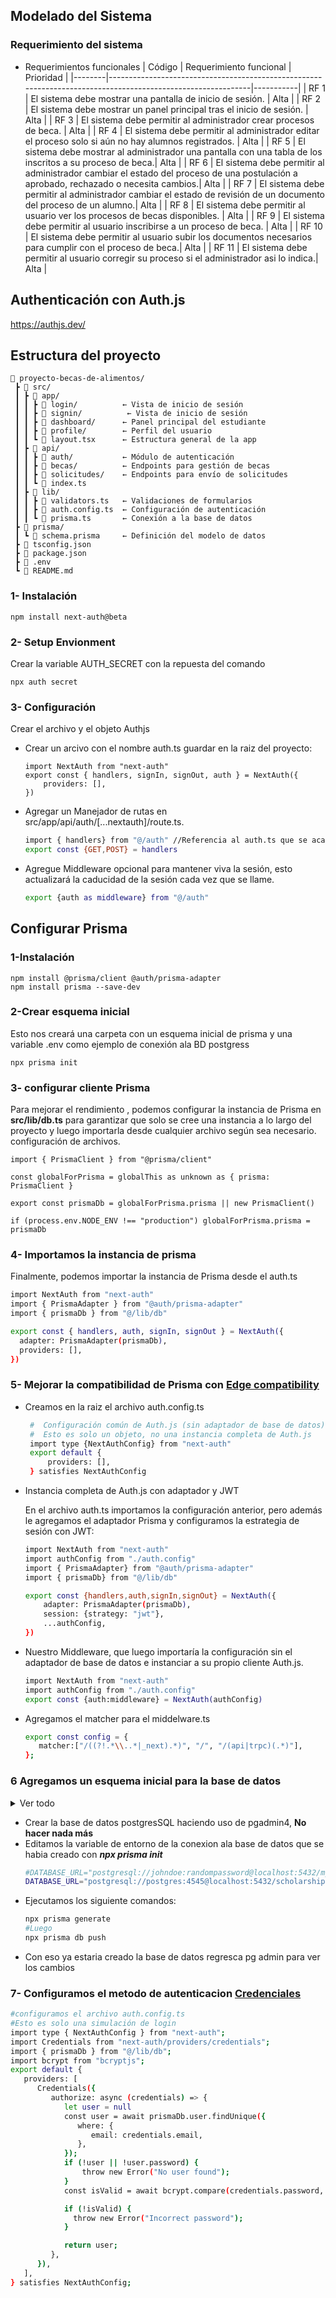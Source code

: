 ## Modelado del Sistema

### Requerimiento del sistema

-  Requerimientos funcionales
   | Código | Requerimiento funcional | Prioridad |
   |--------|-------------------------------------------------------------------------------------------------------------|-----------|
   | RF 1 | El sistema debe mostrar una pantalla de inicio de sesión. | Alta |
   | RF 2 | El sistema debe mostrar un panel principal tras el inicio de sesión. | Alta |
   | RF 3 | El sistema debe permitir al administrador crear procesos de beca. | Alta |
   | RF 4 | El sistema debe permitir al administrador editar el proceso solo si aún no hay alumnos registrados. | Alta |
   | RF 5 | El sistema debe mostrar al administrador una pantalla con una tabla de los inscritos a su proceso de beca.| Alta |
   | RF 6 | El sistema debe permitir al administrador cambiar el estado del proceso de una postulación a aprobado, rechazado o necesita cambios.| Alta |
   | RF 7 | El sistema debe permitir al administrador cambiar el estado de revisión de un documento del proceso de un alumno.| Alta |
   | RF 8 | El sistema debe permitir al usuario ver los procesos de becas disponibles. | Alta |
   | RF 9 | El sistema debe permitir al usuario inscribirse a un proceso de beca. | Alta |
   | RF 10 | El sistema debe permitir al usuario subir los documentos necesarios para cumplir con el proceso de beca.| Alta |
    | RF 11 | El sistema debe permitir al usuario corregir su proceso si el administrador asi lo indica.| Alta |


## Authenticación con Auth.js

<https://authjs.dev/>

## Estructura del proyecto

```plaintext
📂 proyecto-becas-de-alimentos/
 ┣ 📂 src/
 ┃ ┣ 📂 app/
 ┃ ┃ ┣ 📂 login/          ← Vista de inicio de sesión
 ┃ ┃ ┣ 📂 signin/          ← Vista de inicio de sesión
 ┃ ┃ ┣ 📂 dashboard/      ← Panel principal del estudiante
 ┃ ┃ ┣ 📂 profile/        ← Perfil del usuario
 ┃ ┃ ┗ 📜 layout.tsx      ← Estructura general de la app
 ┃ ┣ 📂 api/
 ┃ ┃ ┣ 📂 auth/           ← Módulo de autenticación
 ┃ ┃ ┣ 📂 becas/          ← Endpoints para gestión de becas
 ┃ ┃ ┣ 📂 solicitudes/    ← Endpoints para envío de solicitudes
 ┃ ┃ ┗ 📜 index.ts
 ┃ ┣ 📂 lib/
 ┃ ┃ ┣ 📜 validators.ts   ← Validaciones de formularios
 ┃ ┃ ┣ 📜 auth.config.ts  ← Configuración de autenticación
 ┃ ┃ ┗ 📜 prisma.ts       ← Conexión a la base de datos
 ┣ 📂 prisma/
 ┃ ┗ 📜 schema.prisma     ← Definición del modelo de datos
 ┣ 📜 tsconfig.json
 ┣ 📜 package.json
 ┣ 📜 .env
 ┗ 📜 README.md
```



### 1- Instalación

```
npm install next-auth@beta
```

### 2- Setup Envionment

Crear la variable AUTH_SECRET con la repuesta del comando

```
npx auth secret
```

### 3- Configuración

Crear el archivo y el objeto Authjs

-  Crear un arcivo con el nombre auth.ts guardar en la raiz del proyecto:
   ```
   import NextAuth from "next-auth"
   export const { handlers, signIn, signOut, auth } = NextAuth({
       providers: [],
   })
   ```
-  Agregar un Manejador de rutas en src/app/api/auth/[...nextauth]/route.ts.
   ```bash
   import { handlers} from "@/auth" //Referencia al auth.ts que se acaba de crear
   export const {GET,POST} = handlers
   ```
-  Agregue Middleware opcional para mantener viva la sesión, esto actualizará la caducidad de la sesión cada vez que se llame.
   ```bash
   export {auth as middleware} from "@/auth"
   ```

## Configurar Prisma

### 1-Instalación

```
npm install @prisma/client @auth/prisma-adapter
npm install prisma --save-dev
```

### 2-Crear esquema inicial

Esto nos creará una carpeta con un esquema inicial de prisma y una variable .env como ejemplo de conexión ala BD postgress

```
npx prisma init
```

### 3- configurar cliente Prisma

Para mejorar el rendimiento , podemos configurar la instancia de Prisma en **src/lib/db.ts** para garantizar que solo se cree una instancia a lo largo del proyecto y luego importarla desde cualquier archivo según sea necesario.
configuración de archivos.

```
import { PrismaClient } from "@prisma/client"

const globalForPrisma = globalThis as unknown as { prisma: PrismaClient }

export const prismaDb = globalForPrisma.prisma || new PrismaClient()

if (process.env.NODE_ENV !== "production") globalForPrisma.prisma = prismaDb
```

### 4- Importamos la instancia de prisma

Finalmente, podemos importar la instancia de Prisma desde el auth.ts

```bash
import NextAuth from "next-auth"
import { PrismaAdapter } from "@auth/prisma-adapter"
import { prismaDb } from "@/lib/db"

export const { handlers, auth, signIn, signOut } = NextAuth({
  adapter: PrismaAdapter(prismaDb),
  providers: [],
})
```

### 5- Mejorar la compatibilidad de Prisma con [Edge compatibility](https://authjs.dev/guides/edge-compatibility)

-  Creamos en la raiz el archivo auth.config.ts

   ```bash
    #  Configuración común de Auth.js (sin adaptador de base de datos)
    #  Esto es solo un objeto, no una instancia completa de Auth.js
    import type {NextAuthConfig} from "next-auth"
    export default {
        providers: [],
    } satisfies NextAuthConfig

   ```

-  Instancia completa de Auth.js con adaptador y JWT

   En el archivo auth.ts importamos la configuración anterior, pero además le agregamos el adaptador Prisma y configuramos la estrategia de sesión con JWT:

   ```bash
   import NextAuth from "next-auth"
   import authConfig from "./auth.config"
   import { PrismaAdapter} from "@auth/prisma-adapter"
   import { prismaDb} from "@/lib/db"

   export const {handlers,auth,signIn,signOut} = NextAuth({
       adapter: PrismaAdapter(prismaDb),
       session: {strategy: "jwt"},
       ...authConfig,
   })
   ```

-  Nuestro Middleware, que luego importaría la configuración sin el adaptador de base de datos e instanciar a su propio cliente Auth.js.
   ```bash
   import NextAuth from "next-auth"
   import authConfig from "./auth.config"
   export const {auth:middleware} = NextAuth(authConfig)
   ```
-  Agregamos el matcher para el middelware.ts
   ```bash
   export const config = {
      matcher:["/((?!.*\\..*|_next).*)", "/", "/(api|trpc)(.*)"],
   };
   ```

### 6 Agregamos un esquema inicial para la base de datos

<details>
<summary>Ver todo</summary>

```bash
generator client {
  provider = "prisma-client-js"

}
datasource db {
  provider = "postgresql"
  url      = env("DATABASE_URL")
}


enum Role {
  user
  admin
}
model User {
  id            String    @id @default(cuid())
  name          String?
  email         String    @unique
  password      String?
  emailVerified DateTime?
  image         String?
  role          Role      @default(user)

  accounts Account[]

  createdAt DateTime @default(now())
  updatedAt DateTime @updatedAt
}

model Account {
  userId            String
  type              String
  provider          String
  providerAccountId String
  refresh_token     String?
  access_token      String?
  expires_at        Int?
  token_type        String?
  scope             String?
  id_token          String?
  session_state     String?

  createdAt DateTime @default(now())
  updatedAt DateTime @updatedAt

  user User @relation(fields: [userId], references: [id], onDelete: Cascade)

  @@id([provider, providerAccountId])
}

model VerificationToken {
  identifier String   @unique
  token      String
  expires    DateTime

  @@id([identifier])
}
```

</details>

-  Crear la base de datos postgresSQL haciendo uso de pgadmin4, **No hacer nada más**
-  Editamos la variable de entorno de la conexion ala base de datos que se habia creado con **_npx prisma init_**
   ```bash
   #DATABASE_URL="postgresql://johndoe:randompassword@localhost:5432/mydb?schema=public"
   DATABASE_URL="postgresql://postgres:4545@localhost:5432/scholarships?schema=public"
   ```
-  Ejecutamos los siguiente comandos:
   ```bash
   npx prisma generate
   #Luego
   npx prisma db push
   ```
-  Con eso ya estaria creado la base de datos regresca pg admin para ver los cambios

### 7- Configuramos el metodo de autenticacion [Credenciales](https://authjs.dev/getting-started/authentication/credentials)

```bash
#configuramos el archivo auth.config.ts
#Esto es solo una simulación de login
import type { NextAuthConfig } from "next-auth";
import Credentials from "next-auth/providers/credentials";
import { prismaDb } from "@/lib/db";
import bcrypt from "bcryptjs";
export default {
   providers: [
      Credentials({
         authorize: async (credentials) => {
            let user = null
            const user = await prismaDb.user.findUnique({
               where: {
                  email: credentials.email,
               },
            });
            if (!user || !user.password) {
                throw new Error("No user found");
            }
            const isValid = await bcrypt.compare(credentials.password, user.password);

            if (!isValid) {
              throw new Error("Incorrect password");
            }

            return user;
         },
      }),
   ],
} satisfies NextAuthConfig;
```
